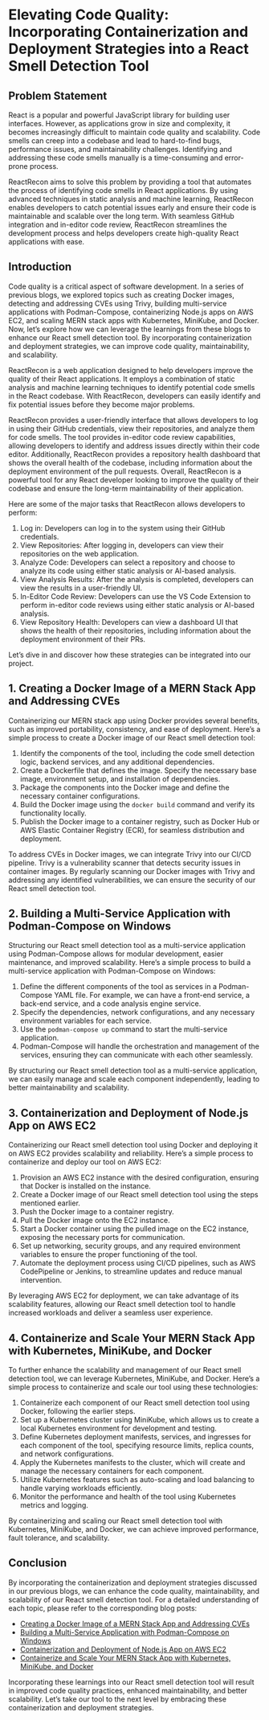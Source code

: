 # Elevating Code Quality: Incorporating Containerization and Deployment Strategies into a React Smell Detection Tool
## Problem Statement

React is a popular and powerful JavaScript library for building user interfaces. However, as applications grow in size and complexity, it becomes increasingly difficult to maintain code quality and scalability. Code smells can creep into a codebase and lead to hard-to-find bugs, performance issues, and maintainability challenges. Identifying and addressing these code smells manually is a time-consuming and error-prone process.

ReactRecon aims to solve this problem by providing a tool that automates the process of identifying code smells in React applications. By using advanced techniques in static analysis and machine learning, ReactRecon enables developers to catch potential issues early and ensure their code is maintainable and scalable over the long term. With seamless GitHub integration and in-editor code review, ReactRecon streamlines the development process and helps developers create high-quality React applications with ease.

## Introduction

Code quality is a critical aspect of software development. In a series of previous blogs, we explored topics such as creating Docker images, detecting and addressing CVEs using Trivy, building multi-service applications with Podman-Compose, containerizing Node.js apps on AWS EC2, and scaling MERN stack apps with Kubernetes, MiniKube, and Docker. Now, let’s explore how we can leverage the learnings from these blogs to enhance our React smell detection tool. By incorporating containerization and deployment strategies, we can improve code quality, maintainability, and scalability.

ReactRecon is a web application designed to help developers improve the quality of their React applications. It employs a combination of static analysis and machine learning techniques to identify potential code smells in the React codebase. With ReactRecon, developers can easily identify and fix potential issues before they become major problems.

ReactRecon provides a user-friendly interface that allows developers to log in using their GitHub credentials, view their repositories, and analyze them for code smells. The tool provides in-editor code review capabilities, allowing developers to identify and address issues directly within their code editor. Additionally, ReactRecon provides a repository health dashboard that shows the overall health of the codebase, including information about the deployment environment of the pull requests. Overall, ReactRecon is a powerful tool for any React developer looking to improve the quality of their codebase and ensure the long-term maintainability of their application.

Here are some of the major tasks that ReactRecon allows developers to perform:

1. Log in: Developers can log in to the system using their GitHub credentials.
2. View Repositories: After logging in, developers can view their repositories on the web application.
3. Analyze Code: Developers can select a repository and choose to analyze its code using either static analysis or AI-based analysis.
4. View Analysis Results: After the analysis is completed, developers can view the results in a user-friendly UI.
5. In-Editor Code Review: Developers can use the VS Code Extension to perform in-editor code reviews using either static analysis or AI-based analysis.
6. View Repository Health: Developers can view a dashboard UI that shows the health of their repositories, including information about the deployment environment of their PRs.

Let’s dive in and discover how these strategies can be integrated into our project.

## 1. Creating a Docker Image of a MERN Stack App and Addressing CVEs

Containerizing our MERN stack app using Docker provides several benefits, such as improved portability, consistency, and ease of deployment. Here’s a simple process to create a Docker image of our React smell detection tool:

1. Identify the components of the tool, including the code smell detection logic, backend services, and any additional dependencies.
2. Create a Dockerfile that defines the image. Specify the necessary base image, environment setup, and installation of dependencies.
3. Package the components into the Docker image and define the necessary container configurations.
4. Build the Docker image using the `docker build` command and verify its functionality locally.
5. Publish the Docker image to a container registry, such as Docker Hub or AWS Elastic Container Registry (ECR), for seamless distribution and deployment.

To address CVEs in Docker images, we can integrate Trivy into our CI/CD pipeline. Trivy is a vulnerability scanner that detects security issues in container images. By regularly scanning our Docker images with Trivy and addressing any identified vulnerabilities, we can ensure the security of our React smell detection tool.

## 2. Building a Multi-Service Application with Podman-Compose on Windows

Structuring our React smell detection tool as a multi-service application using Podman-Compose allows for modular development, easier maintenance, and improved scalability. Here’s a simple process to build a multi-service application with Podman-Compose on Windows:

1. Define the different components of the tool as services in a Podman-Compose YAML file. For example, we can have a front-end service, a back-end service, and a code analysis engine service.
2. Specify the dependencies, network configurations, and any necessary environment variables for each service.
3. Use the `podman-compose up` command to start the multi-service application.
4. Podman-Compose will handle the orchestration and management of the services, ensuring they can communicate with each other seamlessly.

By structuring our React smell detection tool as a multi-service application, we can easily manage and scale each component independently, leading to better maintainability and scalability.

## 3. Containerization and Deployment of Node.js App on AWS EC2

Containerizing our React smell detection tool using Docker and deploying it on AWS EC2 provides scalability and reliability. Here’s a simple process to containerize and deploy our tool on AWS EC2:

1. Provision an AWS EC2 instance with the desired configuration, ensuring that Docker is installed on the instance.
2. Create a Docker image of our React smell detection tool using the steps mentioned earlier.
3. Push the Docker image to a container registry.
4. Pull the Docker image onto the EC2 instance.
5. Start a Docker container using the pulled image on the EC2 instance, exposing the necessary ports for communication.
6. Set up networking, security groups, and any required environment variables to ensure the proper functioning of the tool.
7. Automate the deployment process using CI/CD pipelines, such as AWS CodePipeline or Jenkins, to streamline updates and reduce manual intervention.

By leveraging AWS EC2 for deployment, we can take advantage of its scalability features, allowing our React smell detection tool to handle increased workloads and deliver a seamless user experience.

## 4. Containerize and Scale Your MERN Stack App with Kubernetes, MiniKube, and Docker

To further enhance the scalability and management of our React smell detection tool, we can leverage Kubernetes, MiniKube, and Docker. Here’s a simple process to containerize and scale our tool using these technologies:

1. Containerize each component of our React smell detection tool using Docker, following the earlier steps.
2. Set up a Kubernetes cluster using MiniKube, which allows us to create a local Kubernetes environment for development and testing.
3. Define Kubernetes deployment manifests, services, and ingresses for each component of the tool, specifying resource limits, replica counts, and network configurations.
4. Apply the Kubernetes manifests to the cluster, which will create and manage the necessary containers for each component.
5. Utilize Kubernetes features such as auto-scaling and load balancing to handle varying workloads efficiently.
6. Monitor the performance and health of the tool using Kubernetes metrics and logging.

By containerizing and scaling our React smell detection tool with Kubernetes, MiniKube, and Docker, we can achieve improved performance, fault tolerance, and scalability.

## Conclusion

By incorporating the containerization and deployment strategies discussed in our previous blogs, we can enhance the code quality, maintainability, and scalability of our React smell detection tool. For a detailed understanding of each topic, please refer to the corresponding blog posts:

- [Creating a Docker Image of a MERN Stack App and Addressing CVEs](https://medium.com/@i190627/creating-a-docker-image-of-a-mern-stack-app-also-how-to-detect-and-address-cves-in-docker-images-40664a730545)
- [Building a Multi-Service Application with Podman-Compose on Windows](https://medium.com/@i190627/building-a-multi-service-application-with-podman-compose-on-windows-a-step-by-step-guide-144b90950ea4)
- [Containerization and Deployment of Node.js App on AWS EC2](https://medium.com/@i190627/containerization-and-deployment-of-node-js-app-on-aws-ec2-a-beginners-guide-f8d990f7a144)
- [Containerize and Scale Your MERN Stack App with Kubernetes, MiniKube, and Docker](https://medium.com/@i190627/containerize-and-scale-your-mern-stack-app-with-kubernetes-minikube-and-docker-8562ae6a520f)

Incorporating these learnings into our React smell detection tool will result in improved code quality practices, enhanced maintainability, and better scalability. Let’s take our tool to the next level by embracing these containerization and deployment strategies.
